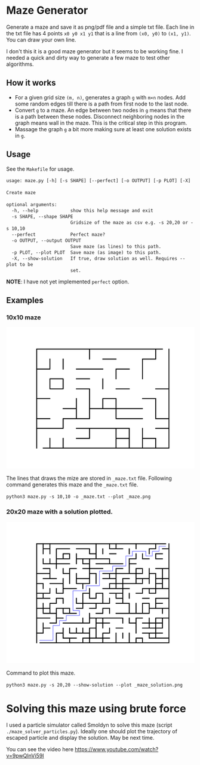 # Maze Generator

Generate a maze and save it as png/pdf file and a simple txt file. Each line in
the txt file has 4 points `x0 y0 x1 y1` that is a line from `(x0, y0)` to `(x1,
y1)`. You can draw your own line.

I don't this it is a good maze generator but it seems to be working fine. I
needed a quick and dirty way to generate a few maze to test other algorithms.

## How it works

- For a given grid size `(m, n)`, generates a graph `g` with `m×n` nodes. Add some
  random edges till there is a path from first node to the last node.
- Convert `g` to a maze. An edge between two nodes in `g` means that there is a
  path between these nodes. Disconnect neighboring nodes in the graph means wall
  in the maze. This is the critical step in this program.
- Massage the graph `g` a bit more making sure at least one solution exists in `g`. 

## Usage

See the `Makefile` for usage.

```
usage: maze.py [-h] [-s SHAPE] [--perfect] [-o OUTPUT] [-p PLOT] [-X]

Create maze

optional arguments:
  -h, --help            show this help message and exit
  -s SHAPE, --shape SHAPE
                        Gridsize of the maze as csv e.g. -s 20,20 or -s 10,10
  --perfect             Perfect maze?
  -o OUTPUT, --output OUTPUT
                        Save maze (as lines) to this path.
  -p PLOT, --plot PLOT  Save maze (as image) to this path.
  -X, --show-solution   If true, draw solution as well. Requires --plot to be
                        set.

```

__NOTE__: I have not yet implemented `perfect` option.

## Examples

### 10x10 maze 

![](./_maze.png)

The lines that draws the mize are stored in `_maze.txt` file. Following command
generates this maze and the `_maze.txt` file.

`python3 maze.py -s 10,10 -o _maze.txt --plot _maze.png`

### 20x20 maze with a solution plotted.

![](./_maze_solution.png)

Command to plot this maze.

`python3 maze.py -s 20,20 --show-solution --plot _maze_solution.png`

# Solving this maze using brute force

I used a particle simulator called Smoldyn to solve this maze (script `./maze_solver_particles.py`). 
Ideally one should plot the trajectory of escaped particle and display the
solution. May be next time.

You can see the video here https://www.youtube.com/watch?v=9pwQInVi59I
